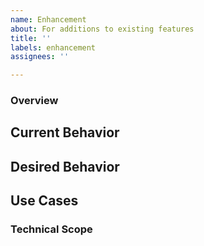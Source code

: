 ```yaml
---
name: Enhancement
about: For additions to existing features
title: ''
labels: enhancement
assignees: ''

---
```


### Overview
## Current Behavior


## Desired Behavior


## Use Cases


### Technical Scope
